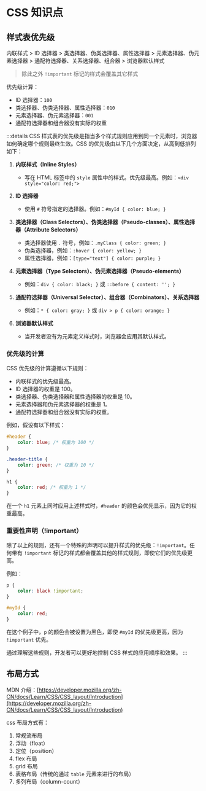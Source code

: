 # CSS 知识点

## 样式表优先级

内联样式 > ID 选择器 > 类选择器、伪类选择器、属性选择器 > 元素选择器、伪元素选择器 > 通配符选择器、关系选择器、组合器 > 浏览器默认样式

> 除此之外 `!important` 标记的样式会覆盖其它样式

优先级计算：

-   ID 选择器：`100`
-   类选择器、伪类选择器、属性选择器：`010`
-   元素选择器、伪元素选择器：`001`
-   通配符选择器和组合器没有实际的权重

:::details
CSS 样式表的优先级是指当多个样式规则应用到同一个元素时，浏览器如何确定哪个规则最终生效。CSS 的优先级由以下几个方面决定，从高到低排列如下：

1. **内联样式（Inline Styles）**

    - 写在 HTML 标签中的 `style` 属性中的样式。优先级最高。例如：`<div style="color: red;">`

2. **ID 选择器**

    - 使用 `#` 符号指定的选择器。例如：`#myId { color: blue; }`

3. **类选择器（Class Selectors）、伪类选择器（Pseudo-classes）、属性选择器（Attribute Selectors）**

    - 类选择器使用 `.` 符号，例如：`.myClass { color: green; }`
    - 伪类选择器，例如：`:hover { color: yellow; }`
    - 属性选择器，例如：`[type="text"] { color: purple; }`

4. **元素选择器（Type Selectors）、伪元素选择器（Pseudo-elements）**

    - 例如：`div { color: black; }` 或 `::before { content: ''; }`

5. **通配符选择器（Universal Selector）、组合器（Combinators）、关系选择器**

    - 例如：`* { color: gray; }` 或 `div > p { color: orange; }`

6. **浏览器默认样式**
    - 当开发者没有为元素定义样式时，浏览器会应用其默认样式。

### 优先级的计算

CSS 优先级的计算遵循以下规则：

-   内联样式的优先级最高。
-   ID 选择器的权重是 100。
-   类选择器、伪类选择器和属性选择器的权重是 10。
-   元素选择器和伪元素选择器的权重是 1。
-   通配符选择器和组合器没有实际的权重。

例如，假设有以下样式：

```css
#header {
    color: blue; /* 权重为 100 */
}

.header-title {
    color: green; /* 权重为 10 */
}

h1 {
    color: red; /* 权重为 1 */
}
```

在一个 `h1` 元素上同时应用上述样式时，`#header` 的颜色会优先显示，因为它的权重最高。

### 重要性声明（!important）

除了以上的规则，还有一个特殊的声明可以提升样式的优先级：`!important`。任何带有 `!important` 标记的样式都会覆盖其他的样式规则，即使它们的优先级更高。

例如：

```css
p {
    color: black !important;
}

#myId {
    color: red;
}
```

在这个例子中，`p` 的颜色会被设置为黑色，即使 `#myId` 的优先级更高，因为 `!important` 优先。

通过理解这些规则，开发者可以更好地控制 CSS 样式的应用顺序和效果。
:::

## 布局方式

MDN 介绍：[https://developer.mozilla.org/zh-CN/docs/Learn/CSS/CSS_layout/Introduction](https://developer.mozilla.org/zh-CN/docs/Learn/CSS/CSS_layout/Introduction)

css 布局方式有：

1. 常规流布局
2. 浮动（float）
3. 定位（position）
4. flex 布局
5. grid 布局
6. 表格布局（传统的通过 `table` 元素来进行的布局）
7. 多列布局（column-count）
